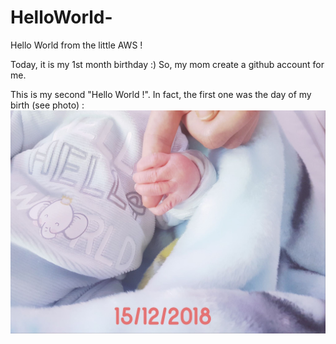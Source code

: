 # HelloWorld-

Hello World from the little AWS !

Today, it is my 1st month birthday :) So, my mom create a github account for me. 

This is my second "Hello World !". In fact, the first one was the day of my birth (see photo) :
![alt text](aws-birth.jpg?raw=true)
